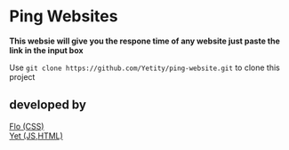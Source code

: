# Ping Websites

**This websie will give you the respone time of any website just paste the link in the input box**

Use `git clone https://github.com/Yetity/ping-website.git` to clone this project


## developed by
[Flo (CSS)](https://github.com/FloOnDaCode)\
[Yet (JS,HTML)](https://github.com/Yetity)
